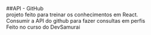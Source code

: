 ##API - GitHub  
projeto feito para treinar os conhecimentos em React.  
Consumir a API do github para fazer consultas em perfis  
Feito no curso do DevSamurai